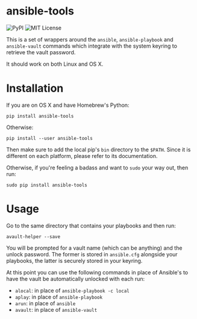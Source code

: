 ansible-tools
=============

![PyPI](https://img.shields.io/pypi/dm/ansible-tools.svg)
![MIT License](https://img.shields.io/badge/license-mit-blue.svg)

This is a set of wrappers around the `ansible`, `ansible-playbook` and
`ansible-vault` commands which integrate with the system keyring to retrieve
the vault password.

It should work on both Linux and OS X.


# Installation

If you are on OS X and have Homebrew's Python:

    pip install ansible-tools

Otherwise:

    pip install --user ansible-tools

Then make sure to add the local pip's `bin` directory to the `$PATH`. Since it
is different on each platform, please refer to its documentation.

Otherwise, if you're feeling a badass and want to `sudo` your way out, then
run:

    sudo pip install ansible-tools


# Usage

Go to the same directory that contains your playbooks and then run:

    avault-helper --save

You will be prompted for a vault name (which can be anything) and the unlock
password. The former is stored in `ansible.cfg` alongside your playbooks, the
latter is securely stored in your keyring.

At this point you can use the following commands in place of Ansible's to have
the vault be automatically unlocked with each run:

* `alocal`: in place of `ansible-playbook -c local`
* `aplay`: in place of `ansible-playbook`
* `arun`: in place of `ansible`
* `avault`: in place of `ansible-vault`
